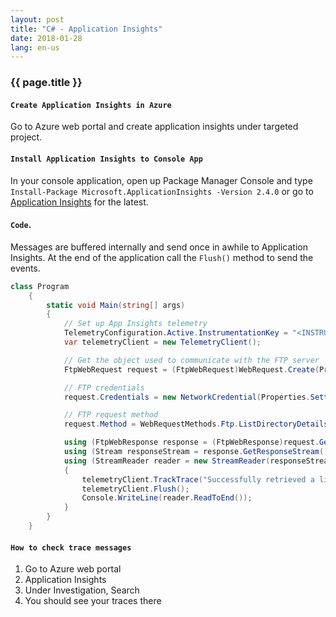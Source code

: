 ```yaml
---
layout: post
title: "C# - Application Insights"
date: 2018-01-28
lang: en-us
---
```


### {{ page.title }}

#### `Create Application Insights in Azure`

Go to Azure web portal and create application insights under targeted project.

#### `Install Application Insights to Console App`

In your console application, open up Package Manager Console and type `Install-Package Microsoft.ApplicationInsights -Version 2.4.0` or go to [Application Insights](https://www.nuget.org/packages/Microsoft.ApplicationInsights) for the latest.

#### `Code`.

Messages are buffered internally and send once in awhile to Application Insights. At the end of the application call the `Flush()` method to send the events.

```csharp
class Program
    {
        static void Main(string[] args)
        {
            // Set up App Insights telemetry
            TelemetryConfiguration.Active.InstrumentationKey = "<INSTRUMENTION_KEY>";
            var telemetryClient = new TelemetryClient();

            // Get the object used to communicate with the FTP server
            FtpWebRequest request = (FtpWebRequest)WebRequest.Create(Properties.Settings.Default.FtpEndpoint);

            // FTP credentials
            request.Credentials = new NetworkCredential(Properties.Settings.Default.FtpUserName, Properties.Settings.Default.FtpPassword);

            // FTP request method
            request.Method = WebRequestMethods.Ftp.ListDirectoryDetails;

            using (FtpWebResponse response = (FtpWebResponse)request.GetResponse())
            using (Stream responseStream = response.GetResponseStream())
            using (StreamReader reader = new StreamReader(responseStream))
            {
                telemetryClient.TrackTrace("Successfully retrieved a list of FTP directories");
                telemetryClient.Flush();
                Console.WriteLine(reader.ReadToEnd());
            }
        }
    }
```

#### `How to check trace messages`

1. Go to Azure web portal
2. Application Insights
3. Under Investigation, Search
4. You should see your traces there